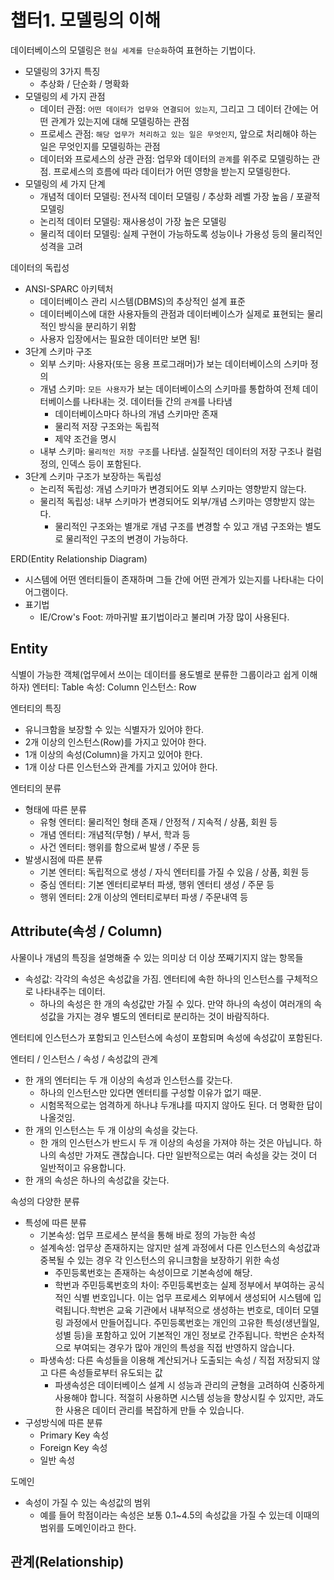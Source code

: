 # 챕터1. 모델링의 이해

데이터베이스의 모델링은 `현실 세계를 단순화`하여 표현하는 기법이다. 
  - 모델링의 3가지 특징
    - 추상화 / 단순화 / 명확화
  - 모델링의 세 가지 관점
    - 데이터 관점: `어떤 데이터가 업무와 연결되어 있는지`, 그리고 그 데이터 간에는 어떤 관계가 있는지에 대해 모델링하는 관점
    - 프로세스 관점: `해당 업무가 처리하고 있는 일은 무엇인지`, 앞으로 처리해야 하는 일은 무엇인지를 모델링하는 관점
    - 데이터와 프로세스의 상관 관점: 업무와 데이터의 `관계`를 위주로 모델링하는 관점. 프로세스의 흐름에 따라 데이터가 어떤 영향을 받는지 모델링한다. 
  - 모델링의 세 가지 단계
    - 개념적 데이터 모델링: 전사적 데이터 모델링 / 추상화 레벨 가장 높음 / 포괄적 모델링
    - 논리적 데이터 모델링: 재사용성이 가장 높은 모델링
    - 물리적 데이터 모델링: 실제 구현이 가능하도록 성능이나 가용성 등의 물리적인 성격을 고려

데이터의 독립성
  - ANSI-SPARC 아키텍처
    - 데이터베이스 관리 시스템(DBMS)의 추상적인 설계 표준
    - 데이터베이스에 대한 사용자들의 관점과 데이터베이스가 실제로 표현되는 물리적인 방식을 분리하기 위함
    - 사용자 입장에서는 필요한 데이터만 보면 됨!
  - 3단계 스키마 구조
    - 외부 스키마: 사용자(또는 응용 프로그래머)가 보는 데이터베이스의 스키마 정의
    - 개념 스키마: `모든 사용자`가 보는 데이터베이스의 스키마를 통합하여 전체 데이터베이스를 나타내는 것. 데이터들 간의 `관계`를 나타냄
      - 데이터베이스마다 하나의 개념 스키마만 존재
      - 물리적 저장 구조와는 독립적
      - 제약 조건을 명시
    - 내부 스키마: `물리적인 저장 구조`를 나타냄. 실질적인 데이터의 저장 구조나 컬럼 정의, 인덱스 등이 포함된다.
  - 3단계 스키마 구조가 보장하는 독립성
    - 논리적 독립성: 개념 스키마가 변경되어도 외부 스키마는 영향받지 않는다.
    - 물리적 독립성: 내부 스키마가 변경되어도 외부/개념 스키마는 영향받지 않는다.
      - 물리적인 구조와는 별개로 개념 구조를 변경할 수 있고 개념 구조와는 별도로 물리적인 구조의 변경이 가능하다. 

ERD(Entity Relationship Diagram)
  - 시스템에 어떤 엔터티들이 존재하며 그들 간에 어떤 관계가 있는지를 나타내는 다이어그램이다.
  - 표기법
    - IE/Crow's Foot: 까마귀발 표기법이라고 불리며 가장 많이 사용된다.

## Entity
식별이 가능한 객체(업무에서 쓰이는 데이터를 용도별로 분류한 그룹이라고 쉽게 이해하자)
엔터티: Table
속성: Column
인스턴스: Row

엔터티의 특징
  - 유니크함을 보장할 수 있는 식별자가 있어야 한다.
  - 2개 이상의 인스턴스(Row)를 가지고 있어야 한다.
  - 1개 이상의 속성(Column)을 가지고 있어야 한다.
  - 1개 이상 다른 인스턴스와 관계를 가지고 있어야 한다. 

엔터티의 분류
  - 형태에 따른 분류
    - 유형 엔터티: 물리적인 형태 존재 / 안정적 / 지속적 / 상품, 회원 등
    - 개념 엔터티: 개념적(무형) / 부서, 학과 등
    - 사건 엔터티: 행위를 함으로써 발생 / 주문 등
  - 발생시점에 따른 분류
    - 기본 엔터티: 독립적으로 생성 / 자식 엔터티를 가질 수 있음 / 상품, 회원 등
    - 중심 엔터티: 기본 엔터티로부터 파생, 행위 엔터티 생성 / 주문 등
    - 행위 엔터티: 2개 이상의 엔터티로부터 파생 / 주문내역 등

## Attribute(속성 / Column)
사물이나 개념의 특징을 설명해줄 수 있는 의미상 더 이상 쪼째기지지 않는 항목들
  - 속성값: 각각의 속성은 속성값을 가짐. 엔터티에 속한 하나의 인스턴스를 구체적으로 나타내주는 데이터.
    - 하나의 속성은 한 개의 속성값만 가질 수 있다. 만약 하나의 속성이 여러개의 속성값을 가지는 경우 별도의 엔터티로 분리하는 것이 바람직하다. 

엔터티에 인스턴스가 포함되고 인스턴스에 속성이 포함되며 속성에 속성값이 포함된다.

엔터티 / 인스턴스 / 속성 / 속성값의 관계
  - 한 개의 엔터티는 두 개 이상의 속성과 인스턴스를 갖는다.
    - 하나의 인스턴스만 있다면 엔터티를 구성할 이유가 없기 때문.
    - 시험목적으로는 엄격하게 하나냐 두개냐를 따지지 않아도 된다. 더 명확한 답이 나올것임.
  - 한 개의 인스턴스는 두 개 이상의 속성을 갖는다.
    - 한 개의 인스턴스가 반드시 두 개 이상의 속성을 가져야 하는 것은 아닙니다. 하나의 속성만 가져도 괜찮습니다. 다만 일반적으로는 여러 속성을 갖는 것이 더 일반적이고 유용합니다.
  - 한 개의 속성은 하나의 속성값을 갖는다.

속성의 다양한 분류
  - 특성에 따른 분류
    - 기본속성: 업무 프로세스 분석을 통해 바로 정의 가능한 속성
    - 설계속성: 업무상 존재하지는 않지만 설계 과정에서 다른 인스턴스의 속성값과 중복될 수 있는 경우 각 인스턴스의 유니크함을 보장하기 위한 속성
      - 주민등록번호는 존재하는 속성이므로 기본속성에 해당.
      - 학번과 주민등록번호의 차이: 주민등록번호는 실제 정부에서 부여하는 공식적인 식별 번호입니다. 이는 업무 프로세스 외부에서 생성되어 시스템에 입력됩니다.학번은 교육 기관에서 내부적으로 생성하는 번호로, 데이터 모델링 과정에서 만들어집니다. 주민등록번호는 개인의 고유한 특성(생년월일, 성별 등)을 포함하고 있어 기본적인 개인 정보로 간주됩니다. 학번은 순차적으로 부여되는 경우가 많아 개인의 특성을 직접 반영하지 않습니다.
    - 파생속성: 다른 속성들을 이용해 계산되거나 도출되는 속성 / 직접 저장되지 않고 다른 속성들로부터 유도되는 값
      - 파생속성은 데이터베이스 설계 시 성능과 관리의 균형을 고려하여 신중하게 사용해야 합니다. 적절히 사용하면 시스템 성능을 향상시킬 수 있지만, 과도한 사용은 데이터 관리를 복잡하게 만들 수 있습니다.
  - 구성방식에 따른 분류
    - Primary Key 속성
    - Foreign Key 속성
    - 일반 속성

도메인
  - 속성이 가질 수 있는 속성값의 범위
    - 예를 들어 학점이라는 속성은 보통 0.1~4.5의 속성값을 가질 수 있는데 이때의 범위를 도메인이라고 한다. 

## 관계(Relationship)

